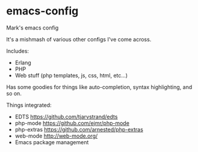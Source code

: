 # emacs-config

Mark's emacs config

It's a mishmash of various other configs I've come across.

Includes:

 - Erlang
 - PHP
 - Web stuff (php templates, js, css, html, etc...)

Has some goodies for things like auto-completion, syntax highlighting, and so on.

Things integrated:
 - EDTS https://github.com/tjarvstrand/edts
 - php-mode https://github.com/ejmr/php-mode
 - php-extras https://github.com/arnested/php-extras
 - web-mode http://web-mode.org/
 - Emacs package management
